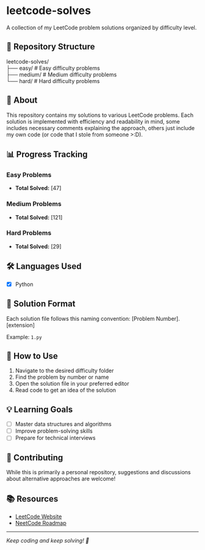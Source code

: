 # leetcode-solves

A collection of my LeetCode problem solutions organized by difficulty level.

## 📁 Repository Structure

leetcode-solves/  
├── easy/ # Easy difficulty problems  
├── medium/ # Medium difficulty problems  
└── hard/ # Hard difficulty problems

## 🎯 About

This repository contains my solutions to various LeetCode problems. Each solution is implemented with efficiency and readability in mind, some includes necessary comments explaining the approach, others just include my own code (or code that I stole from someone >:D).

## 📊 Progress Tracking

### Easy Problems

- **Total Solved:** [47]

### Medium Problems

- **Total Solved:** [121]

### Hard Problems

- **Total Solved:** [29]

## 🛠️ Languages Used

- [x] Python

## 📝 Solution Format

Each solution file follows this naming convention:
[Problem Number].[extension]

Example: `1.py`

## 🚀 How to Use

1. Navigate to the desired difficulty folder
2. Find the problem by number or name
3. Open the solution file in your preferred editor
4. Read code to get an idea of the solution

## 💡 Learning Goals

- [ ] Master data structures and algorithms
- [ ] Improve problem-solving skills
- [ ] Prepare for technical interviews

## 🤝 Contributing

While this is primarily a personal repository, suggestions and discussions about alternative approaches are welcome!

## 📚 Resources

- [LeetCode Website](https://leetcode.com)
- [NeetCode Roadmap](https://neetcode.io/roadmap)

---

_Keep coding and keep solving! 🚀_

